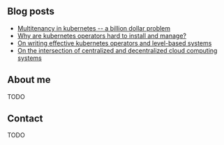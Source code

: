 ## Blog posts

* [Multitenancy in kubernetes -- a billion dollar problem](_posts/date-name)
* [Why are kubernetes operators hard to install and manage?](_posts/date-name)
* [On writing effective kubernetes operators and level-based systems](_posts/date-name)
* [On the intersection of centralized and decentralized cloud computing systems](_posts/date-name)

## About me
TODO

## Contact
TODO
